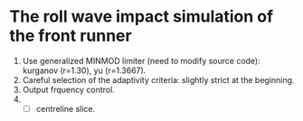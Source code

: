 # The roll wave impact simulation of the front runner
1. Use generalized MINMOD limiter (need to modify source code): kurganov (r=1.30), yu (r=1.3667).
2. Careful selection of the adaptivity criteria: slightly strict at the beginning.
3. Output frquency control.
4.  - [ ] centreline slice.
